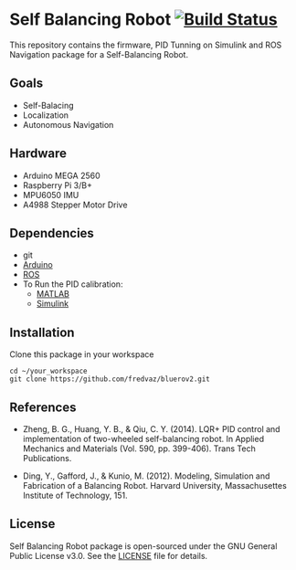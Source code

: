 # Self Balancing Robot [![Build Status](https://travis-ci.org/linorobot/lino_install.svg?branch=master)](https://travis-ci.org/linorobot/lino_install)


This repository contains the firmware, PID Tunning on Simulink and ROS Navigation package for a Self-Balancing Robot.


## Goals <!-- Features --> 

- Self-Balacing
- Localization
- Autonomous Navigation


## Hardware

- Arduino MEGA 2560
- Raspberry Pi 3/B+
- MPU6050 IMU
- A4988 Stepper Motor Drive


## Dependencies

- git
- [Arduino](https://www.arduino.cc/en/Main/Software)
- [ROS](http://wiki.ros.org/kinetic/Installation)
- To Run the PID calibration:
  - [MATLAB](https://www.mathworks.com/products/matlab.html)
  - [Simulink](https://www.mathworks.com/products/simulink.html)


## Installation 

Clone this package in your workspace

```
cd ~/your_workspace
git clone https://github.com/fredvaz/bluerov2.git
```


<!-- ## Running with ROS -->
<!-- ## Creating a Map -->
<!-- ## Diagram of the software components -->


## References

- Zheng, B. G., Huang, Y. B., & Qiu, C. Y. (2014). LQR+ PID control and implementation of two-wheeled self-balancing robot. In Applied Mechanics and Materials (Vol. 590, pp. 399-406). Trans Tech Publications.

- Ding, Y., Gafford, J., & Kunio, M. (2012). Modeling, Simulation and Fabrication of a Balancing Robot. Harvard University, Massachusettes Institute of Technology, 151.


## License

Self Balancing Robot package is open-sourced under the GNU General Public License v3.0. See the
[LICENSE](LICENSE) file for details.
